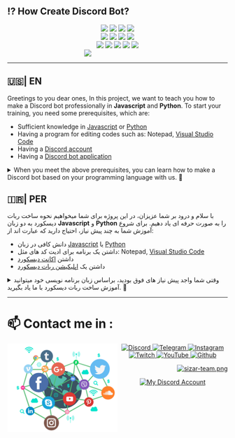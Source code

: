 ## ⁉ How Create Discord Bot?
<div align="center">
    <img src="https://badges.aleen42.com/src/node.svg">
    <img src="https://badges.aleen42.com/src/python.svg">
    <img src="https://badges.aleen42.com/src/javascript.svg">
    <img src="https://img.shields.io/github/v/release/Sobhan-SRZA/How-Create-Discord-Bot?label=Version">
    <div>
        <img src="https://img.shields.io/github/license/Sobhan-SRZA/How-Create-Discord-Bot?label=License">
        <img src="https://img.shields.io/github/last-commit/Sobhan-SRZA/How-Create-Discord-Bot?label=Last Commit">
        <img src="https://img.shields.io/github/release-date/Sobhan-SRZA/How-Create-Discord-Bot?label=Last Release">
        <img src="https://img.shields.io/github/downloads/Sobhan-SRZA/How-Create-Discord-Bot/total?label=Downloads">
    </div>
    <img src="https://img.shields.io/github/forks/Sobhan-SRZA/How-Create-Discord-Bot?label=Forks">
    <img src="https://img.shields.io/github/stars/Sobhan-SRZA/How-Create-Discord-Bot?label=Stars">
    <img src="https://img.shields.io/github/watchers/Sobhan-SRZA/How-Create-Discord-Bot?label=Watchers">
    <img src="https://img.shields.io/github/languages/code-size/Sobhan-SRZA/How-Create-Discord-Bot?label=Code Size">
    <img src="https://img.shields.io/github/directory-file-count/Sobhan-SRZA/How-Create-Discord-Bot?label=Files">
    <div>
        <img style="display:block;margin-left:auto;margin-right:auto;width:30%;" src="https://github-readme-stats.vercel.app/api/pin/?username=Sobhan-SRZA&repo=How-Create-Discord-Bot&theme=react">
    </div>
</div>

---

## 🇺🇸| EN

Greetings to you dear ones, 
In this project, we want to teach you how to make a Discord bot professionally in **Javascript** and **Python**. 
To start your training, you need some prerequisites, which are: 
- Sufficient knowledge in [Javascript](https://github.com/Sobhan-SRZA/How-Create-Discord-Bot/tree/main/languages/javascript/en) or [Python](https://github.com/Sobhan-SRZA/How-Create-Discord-Bot/tree/main/languages/python/en) 
- Having a program for editing codes such as: Notepad, [Visual Studio Code](https://code.visualstudio.com/download) 
- Having a [Discord account](http://discord.com/login) 
- Having a [Discord bot application](http://discord.com/developers/) 
<details> 
 <summary> When you meet the above prerequisites, you can learn how to make a Discord bot based on your programming language with us. 📌 </summary> 

- Language [Javascript](https://github.com/Sobhan-SRZA/How-Create-Discord-Bot/tree/main/languages/javascript/en) 
- Language [Python](https://github.com/Sobhan-SRZA/How-Create-Discord-Bot/tree/main/languages/python/en) 
</details>

## 🇮🇷| PER
با سلام و درود بر شما عزیزان،
در این پروژه برای شما میخواهیم نحوه ساخت ربات دیسکورد به دو زبان **Javascript** و **Python** را به صورت حرفه ای یاد دهیم.
برای شروع آموزش شما به چند پیش نیاز، احتیاج دارید که عبارت اند از:
- دانش کافی در زبان [Javascript](https://github.com/Sobhan-SRZA/How-Create-Discord-Bot/tree/main/languages/javascript/per) یا [Python](https://github.com/Sobhan-SRZA/How-Create-Discord-Bot/tree/main/languages/python/per)
- داشتن یک برنامه برای ادیت کد های مثل: Notepad,  [Visual Studio Code](https://code.visualstudio.com/download)
- داشتن [اکانت دیسکورد](http://discord.com/login)
- داشتن یک [اپلیکیشن ربات دیسکورد](http://discord.com/developers/)

 
<details>
 <summary> وقتی شما واجد پیش نیاز های فوق بودید، براساس زبان برنامه نویسی خود میتوانید آموزش ساخت ربات دیسکورد با ما یاد بگیرید. 📌 </summary>
 
- زبان [Javascript](https://github.com/Sobhan-SRZA/How-Create-Discord-Bot/tree/main/languages/javascript/per)
- زبان [Python](https://github.com/Sobhan-SRZA/How-Create-Discord-Bot/tree/main/languages/python/per)
</details>


---

# **📫 Contact me in :** &nbsp;

<p align="center">
  <a href="https://zil.ink/sobhan.srza">
    <img align="left" src ="https://raw.githubusercontent.com/Sobhan-SRZA/Sobhan-SRZA/main/source/social-media.png" width = 50% >
  </a>
  <a href="https://discord.gg/WMhke7BW7J">
    <img alt="Discord" src="https://img.shields.io/static/v1?message=Discord&logo=discord&label=&color=7289d9&logoColor=white&labelColor=&style=flat" height="30" />
  </a>
  <a href="https://t.me/pc_clubs">
    <img alt="Telegram" src="https://img.shields.io/static/v1?message=Telegram&logo=telegram&label=&color=229ED9&logoColor=white&labelColor=&style=flat" height="30" />
  </a>
  <a href="https://www.instagram.com/pc__clubs/">
    <img alt="Instagram" src="https://img.shields.io/static/v1?message=Instagram&logo=instagram&label=&color=C13584&logoColor=white&labelColor=&style=flat" height="30" />
  </a>
  </a>
  <a href="https://www.twitch.tv/sobhan_srza">
    <img alt="Twitch" src="https://img.shields.io/static/v1?message=Twitch&logo=twitch&label=&color=6441A4&logoColor=white&labelColor=&style=flat" height="30" />
  </a>
  <a href="https://b2n.ir/pc-club">
    <img alt="YouTube" src="https://img.shields.io/static/v1?message=YouTube&logo=youtube&label=&color=FF0000&logoColor=white&labelColor=&style=flat" height="30" />
  </a>
  <a href="https://github.com/Sobhan-SRZA">
    <img alt="Github" src="https://img.shields.io/static/v1?message=Github&logo=github&label=&color=000000&logoColor=white&labelColor=&style=flat" height="30" />
  </a>
</p>
<p align="right">
  <a href="https://discord.gg/WMhke7BW7J" target="_blank"> 
    <img src="https://discord.com/api/guilds/912596015075455016/widget.png?style=banner2" alt="sizar-team.png">
  </a>
</p>
<p align="center">
  <a href="https://discord.com/users/831934465609302056" target="_blank">
    <img alt="My Discord Account" src="https://discord.c99.nl/widget/theme-1/831934465609302056.png"  />
  </a>
</p>
